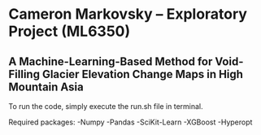 # Cameron Markovsky – Exploratory Project (ML6350)

## A Machine-Learning-Based Method for Void-Filling Glacier Elevation Change Maps in High Mountain Asia

To run the code, simply execute the run.sh file in terminal.

Required packages:
-Numpy
-Pandas
-SciKit-Learn
-XGBoost
-Hyperopt

